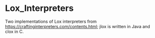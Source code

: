 # Lox_Interpreters
Two implementations of Lox interpreters from https://craftinginterpreters.com/contents.html; jlox is written in Java and clox in C.
